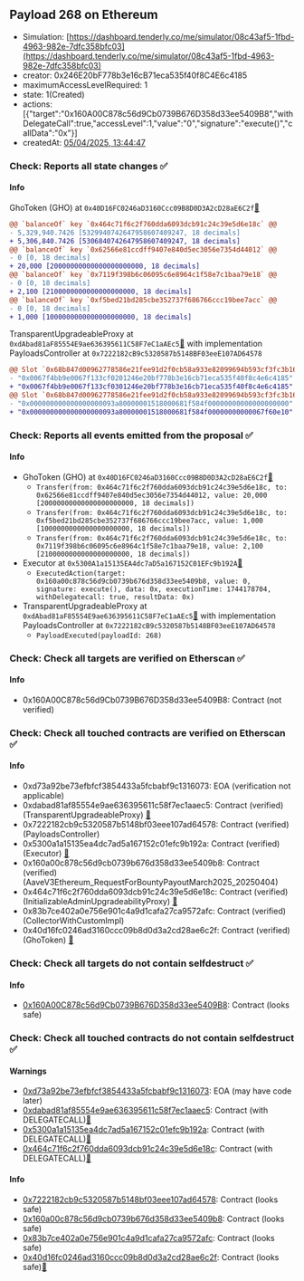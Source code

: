 ## Payload 268 on Ethereum

- Simulation: [https://dashboard.tenderly.co/me/simulator/08c43af5-1fbd-4963-982e-7dfc358bfc03](https://dashboard.tenderly.co/me/simulator/08c43af5-1fbd-4963-982e-7dfc358bfc03)
- creator: 0x246E20bF778b3e16cB71eca535f40f8C4E6c4185
- maximumAccessLevelRequired: 1
- state: 1(Created)
- actions: [{"target":"0x160A00C878c56d9Cb0739B676D358d33ee5409B8","withDelegateCall":true,"accessLevel":1,"value":"0","signature":"execute()","callData":"0x"}]
- createdAt: [05/04/2025, 13:44:47](https://etherscan.io/tx/0xc19e2ff44287c924a5ee420b23ed2a189b51867499157d883b44c149c77e2734)

### Check: Reports all state changes :white_check_mark:

#### Info


GhoToken (GHO) at `0x40D16FC0246aD3160Ccc09B8D0D3A2cD28aE6C2f`[:ghost:](https://github.com/bgd-labs/aave-address-book "AaveV3Ethereum.ASSETS.GHO.UNDERLYING, AaveV3EthereumLido.ASSETS.GHO.UNDERLYING, GhoEthereum.GHO_TOKEN")
```diff
@@ `balanceOf` key `0x464c71f6c2f760dda6093dcb91c24c39e5d6e18c` @@
- 5,329,940.7426 [5329940742647958607409247, 18 decimals]
+ 5,306,840.7426 [5306840742647958607409247, 18 decimals]
@@ `balanceOf` key `0x62566e81ccdff9407e840d5ec3056e7354d44012` @@
- 0 [0, 18 decimals]
+ 20,000 [20000000000000000000000, 18 decimals]
@@ `balanceOf` key `0x7119f398b6c06095c6e8964c1f58e7c1baa79e18` @@
- 0 [0, 18 decimals]
+ 2,100 [2100000000000000000000, 18 decimals]
@@ `balanceOf` key `0xf5bed21bd285cbe352737f686766ccc19bee7acc` @@
- 0 [0, 18 decimals]
+ 1,000 [1000000000000000000000, 18 decimals]
```

TransparentUpgradeableProxy at `0xdAbad81aF85554E9ae636395611C58F7eC1aAEc5`[:ghost:](https://github.com/bgd-labs/aave-address-book "GovernanceV3Ethereum.PAYLOADS_CONTROLLER") with implementation PayloadsController at `0x7222182cB9c5320587b5148BF03eeE107AD64578`
```diff
@@ Slot `0x68b847d00962778586e21fee91d2f0cb58a933e82099694b593cf3fc3b16a007` @@
- "0x0067f4bb9e0067f133cf0201246e20bf778b3e16cb71eca535f40f8c4e6c4185"
+ "0x0067f4bb9e0067f133cf0301246e20bf778b3e16cb71eca535f40f8c4e6c4185"
@@ Slot `0x68b847d00962778586e21fee91d2f0cb58a933e82099694b593cf3fc3b16a008` @@
- "0x000000000000000000093a80000001518000681f584f00000000000000000000"
+ "0x000000000000000000093a80000001518000681f584f00000000000067f60e10"
```


### Check: Reports all events emitted from the proposal :white_check_mark:

#### Info

- GhoToken (GHO) at `0x40D16FC0246aD3160Ccc09B8D0D3A2cD28aE6C2f`[:ghost:](https://github.com/bgd-labs/aave-address-book "AaveV3Ethereum.ASSETS.GHO.UNDERLYING, AaveV3EthereumLido.ASSETS.GHO.UNDERLYING, GhoEthereum.GHO_TOKEN")
  - `Transfer(from: 0x464c71f6c2f760dda6093dcb91c24c39e5d6e18c, to: 0x62566e81ccdff9407e840d5ec3056e7354d44012, value: 20,000 [20000000000000000000000, 18 decimals])`
  - `Transfer(from: 0x464c71f6c2f760dda6093dcb91c24c39e5d6e18c, to: 0xf5bed21bd285cbe352737f686766ccc19bee7acc, value: 1,000 [1000000000000000000000, 18 decimals])`
  - `Transfer(from: 0x464c71f6c2f760dda6093dcb91c24c39e5d6e18c, to: 0x7119f398b6c06095c6e8964c1f58e7c1baa79e18, value: 2,100 [2100000000000000000000, 18 decimals])`
- Executor at `0x5300A1a15135EA4dc7aD5a167152C01EFc9b192A`[:ghost:](https://github.com/bgd-labs/aave-address-book "AaveV2Ethereum.POOL_ADMIN, AaveV2EthereumAMM.POOL_ADMIN, AaveV3Ethereum.ACL_ADMIN, AaveV3EthereumEtherFi.ACL_ADMIN, AaveV3EthereumLido.ACL_ADMIN, GovernanceV3Ethereum.EXECUTOR_LVL_1")
  - `ExecutedAction(target: 0x160a00c878c56d9cb0739b676d358d33ee5409b8, value: 0, signature: execute(), data: 0x, executionTime: 1744178704, withDelegatecall: true, resultData: 0x)`
- TransparentUpgradeableProxy at `0xdAbad81aF85554E9ae636395611C58F7eC1aAEc5`[:ghost:](https://github.com/bgd-labs/aave-address-book "GovernanceV3Ethereum.PAYLOADS_CONTROLLER") with implementation PayloadsController at `0x7222182cB9c5320587b5148BF03eeE107AD64578`
  - `PayloadExecuted(payloadId: 268)`

### Check: Check all targets are verified on Etherscan :white_check_mark:

#### Info

- 0x160A00C878c56d9Cb0739B676D358d33ee5409B8: Contract (not verified) 

### Check: Check all touched contracts are verified on Etherscan :white_check_mark:

#### Info

- 0xd73a92be73efbfcf3854433a5fcbabf9c1316073: EOA (verification not applicable)
- 0xdabad81af85554e9ae636395611c58f7ec1aaec5: Contract (verified) (TransparentUpgradeableProxy) [:ghost:](https://github.com/bgd-labs/aave-address-book "GovernanceV3Ethereum.PAYLOADS_CONTROLLER")
- 0x7222182cb9c5320587b5148bf03eee107ad64578: Contract (verified) (PayloadsController) 
- 0x5300a1a15135ea4dc7ad5a167152c01efc9b192a: Contract (verified) (Executor) [:ghost:](https://github.com/bgd-labs/aave-address-book "AaveV2Ethereum.POOL_ADMIN, AaveV2EthereumAMM.POOL_ADMIN, AaveV3Ethereum.ACL_ADMIN, AaveV3EthereumEtherFi.ACL_ADMIN, AaveV3EthereumLido.ACL_ADMIN, GovernanceV3Ethereum.EXECUTOR_LVL_1")
- 0x160a00c878c56d9cb0739b676d358d33ee5409b8: Contract (verified) (AaveV3Ethereum_RequestForBountyPayoutMarch2025_20250404) 
- 0x464c71f6c2f760dda6093dcb91c24c39e5d6e18c: Contract (verified) (InitializableAdminUpgradeabilityProxy) [:ghost:](https://github.com/bgd-labs/aave-address-book "AaveV2Ethereum.COLLECTOR, AaveV2EthereumAMM.COLLECTOR, AaveV2EthereumArc.COLLECTOR, AaveV3Ethereum.COLLECTOR, AaveV3EthereumEtherFi.COLLECTOR, AaveV3EthereumLido.COLLECTOR")
- 0x83b7ce402a0e756e901c4a9d1cafa27ca9572afc: Contract (verified) (CollectorWithCustomImpl) 
- 0x40d16fc0246ad3160ccc09b8d0d3a2cd28ae6c2f: Contract (verified) (GhoToken) [:ghost:](https://github.com/bgd-labs/aave-address-book "AaveV3Ethereum.ASSETS.GHO.UNDERLYING, AaveV3EthereumLido.ASSETS.GHO.UNDERLYING, GhoEthereum.GHO_TOKEN")

### Check: Check all targets do not contain selfdestruct :white_check_mark:

#### Info

- [0x160A00C878c56d9Cb0739B676D358d33ee5409B8](https://etherscan.io/address/0x160A00C878c56d9Cb0739B676D358d33ee5409B8): Contract (looks safe)

### Check: Check all touched contracts do not contain selfdestruct :white_check_mark:

#### Warnings

- [0xd73a92be73efbfcf3854433a5fcbabf9c1316073](https://etherscan.io/address/0xd73a92be73efbfcf3854433a5fcbabf9c1316073): EOA (may have code later)
- [0xdabad81af85554e9ae636395611c58f7ec1aaec5](https://etherscan.io/address/0xdabad81af85554e9ae636395611c58f7ec1aaec5): Contract (with DELEGATECALL)[:ghost:](https://github.com/bgd-labs/aave-address-book "GovernanceV3Ethereum.PAYLOADS_CONTROLLER")
- [0x5300a1a15135ea4dc7ad5a167152c01efc9b192a](https://etherscan.io/address/0x5300a1a15135ea4dc7ad5a167152c01efc9b192a): Contract (with DELEGATECALL)[:ghost:](https://github.com/bgd-labs/aave-address-book "AaveV2Ethereum.POOL_ADMIN, AaveV2EthereumAMM.POOL_ADMIN, AaveV3Ethereum.ACL_ADMIN, AaveV3EthereumEtherFi.ACL_ADMIN, AaveV3EthereumLido.ACL_ADMIN, GovernanceV3Ethereum.EXECUTOR_LVL_1")
- [0x464c71f6c2f760dda6093dcb91c24c39e5d6e18c](https://etherscan.io/address/0x464c71f6c2f760dda6093dcb91c24c39e5d6e18c): Contract (with DELEGATECALL)[:ghost:](https://github.com/bgd-labs/aave-address-book "AaveV2Ethereum.COLLECTOR, AaveV2EthereumAMM.COLLECTOR, AaveV2EthereumArc.COLLECTOR, AaveV3Ethereum.COLLECTOR, AaveV3EthereumEtherFi.COLLECTOR, AaveV3EthereumLido.COLLECTOR")

#### Info

- [0x7222182cb9c5320587b5148bf03eee107ad64578](https://etherscan.io/address/0x7222182cb9c5320587b5148bf03eee107ad64578): Contract (looks safe)
- [0x160a00c878c56d9cb0739b676d358d33ee5409b8](https://etherscan.io/address/0x160a00c878c56d9cb0739b676d358d33ee5409b8): Contract (looks safe)
- [0x83b7ce402a0e756e901c4a9d1cafa27ca9572afc](https://etherscan.io/address/0x83b7ce402a0e756e901c4a9d1cafa27ca9572afc): Contract (looks safe)
- [0x40d16fc0246ad3160ccc09b8d0d3a2cd28ae6c2f](https://etherscan.io/address/0x40d16fc0246ad3160ccc09b8d0d3a2cd28ae6c2f): Contract (looks safe)[:ghost:](https://github.com/bgd-labs/aave-address-book "AaveV3Ethereum.ASSETS.GHO.UNDERLYING, AaveV3EthereumLido.ASSETS.GHO.UNDERLYING, GhoEthereum.GHO_TOKEN")

